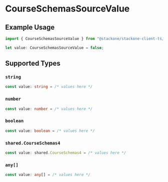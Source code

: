 # CourseSchemasSourceValue

## Example Usage

```typescript
import { CourseSchemasSourceValue } from "@stackone/stackone-client-ts/sdk/models/shared";

let value: CourseSchemasSourceValue = false;
```

## Supported Types

### `string`

```typescript
const value: string = /* values here */
```

### `number`

```typescript
const value: number = /* values here */
```

### `boolean`

```typescript
const value: boolean = /* values here */
```

### `shared.CourseSchemas4`

```typescript
const value: shared.CourseSchemas4 = /* values here */
```

### `any[]`

```typescript
const value: any[] = /* values here */
```

